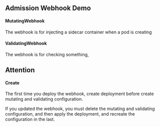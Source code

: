 ## Admission Webhook Demo
#### MutatingWebhook
The webhook is for injecting a sidecar container when a pod is creating

#### ValidatingWebhook
The webhook is for checking something, 

## Attention
#### Create
The first time you deploy the webhook, create deployment before create mutating and validating configuration.

If you updated the webhook, you must delete the mutating and validating configuration, and then apply the deployment, and recreate the configuration in the last. 
